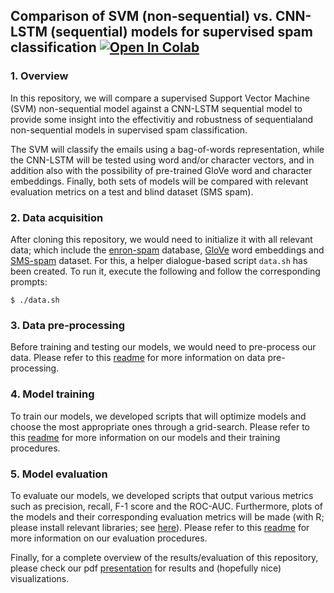 ## Comparison of SVM (non-sequential) vs. CNN-LSTM (sequential) models for supervised spam classification <a href="https://colab.research.google.com/github/AtreyaSh/spam_detection/blob/master/enron_spam.ipynb" target="_parent"><img src="https://colab.research.google.com/assets/colab-badge.svg" alt="Open In Colab"/></a>

### 1. Overview

In this repository, we will compare a supervised Support Vector Machine (SVM) non-sequential model against a CNN-LSTM sequential model to provide some insight into the effectivitiy and robustness of sequentialand non-sequential models in supervised spam classification.

The SVM will classify the emails using a bag-of-words representation, while the CNN-LSTM will be tested using word and/or character vectors, and in addition also with the possibility of pre-trained GloVe word and character embeddings. Finally, both sets of models will be compared with relevant evaluation metrics on a test and blind dataset (SMS spam).

### 2. Data acquisition

After cloning this repository, we would need to initialize it with all relevant data; which include the [enron-spam](http://www2.aueb.gr/users/ion/data/enron-spam/) database, [GloVe](https://nlp.stanford.edu/projects/glove/) word embeddings and [SMS-spam](https://archive.ics.uci.edu/ml/datasets/SMS+Spam+Collection) dataset. For this, a helper dialogue-based script `data.sh` has been created. To run it, execute the following and follow the corresponding prompts:

```shell
$ ./data.sh
```

### 3. Data pre-processing

Before training and testing our models, we would need to pre-process our data. Please refer to this [readme](/src/docs/pre-processing.md) for more information on data pre-processing.

### 4. Model training

To train our models, we developed scripts that will optimize models and choose the most appropriate ones through a grid-search. Please refer to this [readme](/src/docs/models.md) for more information on our models and their training procedures.

### 5. Model evaluation

To evaluate our models, we developed scripts that output various metrics such as precision, recall, F-1 score and the ROC-AUC. Furthermore, plots of the models and their corresponding evaluation metrics will be made (with R; please install relevant libraries; see [here](/src/plot_models.R)). Please refer to this [readme](/src/docs/model-evaluation.md) for more information on our evaluation procedures.

Finally, for a complete overview of the results/evaluation of this repository, please check our pdf [presentation](/docs/main.pdf) for results and (hopefully nice) visualizations.
